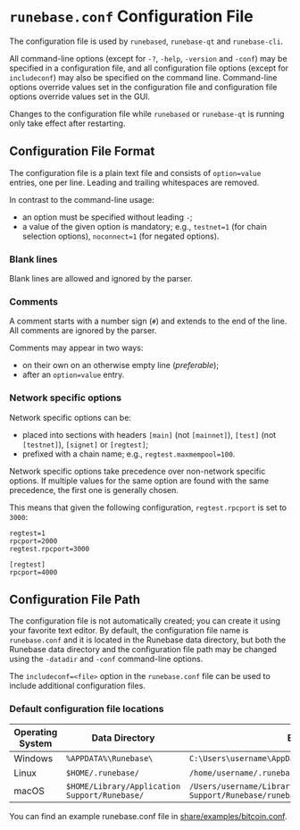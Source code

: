 # `runebase.conf` Configuration File

The configuration file is used by `runebased`, `runebase-qt` and `runebase-cli`.

All command-line options (except for `-?`, `-help`, `-version` and `-conf`) may be specified in a configuration file, and all configuration file options (except for `includeconf`) may also be specified on the command line. Command-line options override values set in the configuration file and configuration file options override values set in the GUI.

Changes to the configuration file while `runebased` or `runebase-qt` is running only take effect after restarting.

## Configuration File Format

The configuration file is a plain text file and consists of `option=value` entries, one per line. Leading and trailing whitespaces are removed.

In contrast to the command-line usage:
- an option must be specified without leading `-`;
- a value of the given option is mandatory; e.g., `testnet=1` (for chain selection options), `noconnect=1` (for negated options).

### Blank lines

Blank lines are allowed and ignored by the parser.

### Comments

A comment starts with a number sign (`#`) and extends to the end of the line. All comments are ignored by the parser.

Comments may appear in two ways:
- on their own on an otherwise empty line (_preferable_);
- after an `option=value` entry.

### Network specific options

Network specific options can be:
- placed into sections with headers `[main]` (not `[mainnet]`), `[test]` (not `[testnet]`), `[signet]` or `[regtest]`;
- prefixed with a chain name; e.g., `regtest.maxmempool=100`.

Network specific options take precedence over non-network specific options.
If multiple values for the same option are found with the same precedence, the
first one is generally chosen.

This means that given the following configuration, `regtest.rpcport` is set to `3000`:

```
regtest=1
rpcport=2000
regtest.rpcport=3000

[regtest]
rpcport=4000
```

## Configuration File Path

The configuration file is not automatically created; you can create it using your favorite text editor. By default, the configuration file name is `runebase.conf` and it is located in the Runebase data directory, but both the Runebase data directory and the configuration file path may be changed using the `-datadir` and `-conf` command-line options.

The `includeconf=<file>` option in the `runebase.conf` file can be used to include additional configuration files.

### Default configuration file locations

Operating System | Data Directory | Example Path
-- | -- | --
Windows | `%APPDATA%\Runebase\` | `C:\Users\username\AppData\Roaming\Runebase\runebase.conf`
Linux | `$HOME/.runebase/` | `/home/username/.runebase/runebase.conf`
macOS | `$HOME/Library/Application Support/Runebase/` | `/Users/username/Library/Application Support/Runebase/runebase.conf`

You can find an example runebase.conf file in [share/examples/bitcoin.conf](../share/examples/bitcoin.conf).
